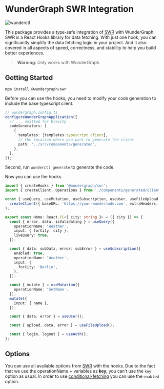 # WunderGraph SWR Integration

![wunderctl](https://img.shields.io/npm/v/@wundergraph/swr.svg)

This package provides a type-safe integration of [SWR](https://swr.vercel.app/) with WunderGraph.
SWR is a React Hooks library for data fetching. With just one hook, you can significantly simplify the data fetching logic in your project. And it also covered in all aspects of speed, correctness, and stability to help you build better experiences.

> **Warning**: Only works with WunderGraph.

## Getting Started

```shell
npm install @wundergraph/swr
```

Before you can use the hooks, you need to modify your code generation to include the base typescript client.

```typescript
// wundergraph.config.ts
configureWunderGraphApplication({
  // ... omitted for brevity
  codeGenerators: [
    {
      templates: [templates.typescript.client],
      // the location where you want to generate the client
      path: '../src/components/generated',
    },
  ],
});
```

Second, run `wunderctl generate` to generate the code.

Now you can use the hooks.

```ts
import { createHooks } from '@wundergraph/swr';
import { createClient, Operations } from './components/generated/client';

const { useQuery, useMutation, useSubscription, useUser, useFileUpload, useAuth } = createHooks<Operations>(
  createClient({ baseURL: 'https://your-wundernode.com', extraHeaders: {}, customFetch: undefined })
);

export const Home: React.FC<{ city: string }> = ({ city }) => {
  const { error, data, isValidating } = useQuery({
    operationName: 'Weather',
    input: { forCity: city },
    liveQuery: true,
  });

  const { data: subData, error: subError } = useSubscription({
    enabled: true,
    operationName: 'Weather',
    input: {
      forCity: 'Berlin',
    },
  });

  const { mutate } = useMutation({
    operationName: 'SetName',
  });
  mutate({
    input: { name },
  });

  const { data, error } = useUser();

  const { upload, data, error } = useFileUpload();

  const { login, logout } = useAuth();
};
```

## Options

You can use all available options from [SWR](https://swr.vercel.app/docs/options) with the hooks.
Due to the fact that we use the operationName + variables as **key**, you can't use the `key` option as usual.
In order to use [conditional-fetching](https://swr.vercel.app/docs/conditional-fetching) you can use the `enabled` option.
